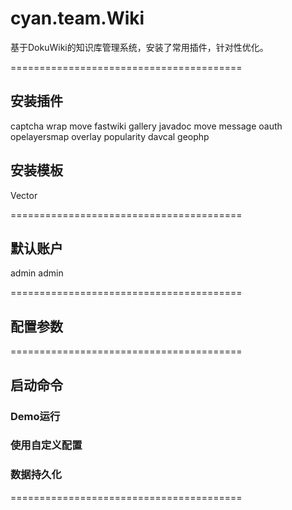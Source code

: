 # cyan.team.Wiki

基于DokuWiki的知识库管理系统，安装了常用插件，针对性优化。



========================================
## 安装插件
captcha
wrap
move
fastwiki
gallery
javadoc
move
message
oauth
opelayersmap
overlay
popularity
davcal
geophp

## 安装模板
Vector

========================================
## 默认账户
admin
admin


========================================
## 配置参数



========================================
## 启动命令

### Demo运行

### 使用自定义配置

### 数据持久化

========================================